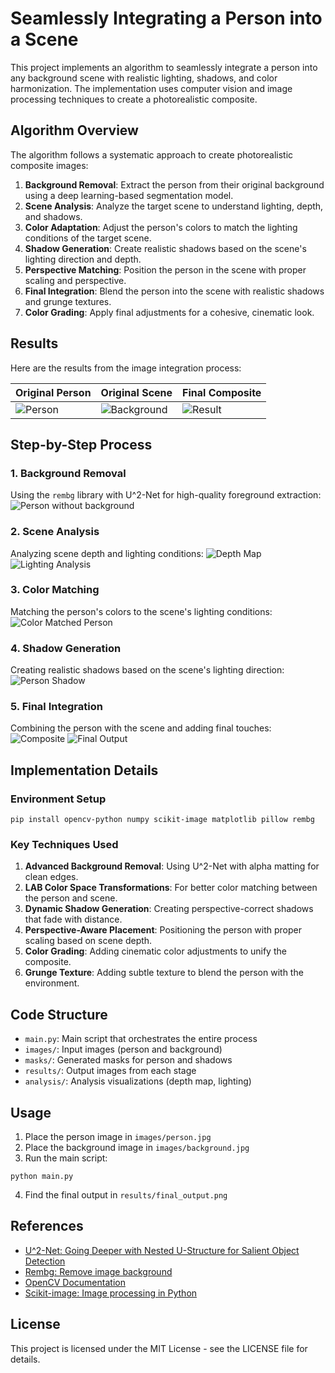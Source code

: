 # Seamlessly Integrating a Person into a Scene

This project implements an algorithm to seamlessly integrate a person into any background scene with realistic lighting, shadows, and color harmonization. The implementation uses computer vision and image processing techniques to create a photorealistic composite.

## Algorithm Overview

The algorithm follows a systematic approach to create photorealistic composite images:

1. **Background Removal**: Extract the person from their original background using a deep learning-based segmentation model.
2. **Scene Analysis**: Analyze the target scene to understand lighting, depth, and shadows.
3. **Color Adaptation**: Adjust the person's colors to match the lighting conditions of the target scene.
4. **Shadow Generation**: Create realistic shadows based on the scene's lighting direction and depth.
5. **Perspective Matching**: Position the person in the scene with proper scaling and perspective.
6. **Final Integration**: Blend the person into the scene with realistic shadows and grunge textures.
7. **Color Grading**: Apply final adjustments for a cohesive, cinematic look.

## Results

Here are the results from the image integration process:

| Original Person | Original Scene | Final Composite |
|----------------|----------------|-----------------|
| ![Person](images/person.jpg) | ![Background](images/background.jpg) | ![Result](results/final_output.png) |

## Step-by-Step Process

### 1. Background Removal
Using the `rembg` library with U^2-Net for high-quality foreground extraction:
![Person without background](results/person_no_bg.png)

### 2. Scene Analysis
Analyzing scene depth and lighting conditions:
![Depth Map](analysis/depth_map.png)
![Lighting Analysis](analysis/lighting_analysis.png)

### 3. Color Matching
Matching the person's colors to the scene's lighting conditions:
![Color Matched Person](results/person_color_matched.png)

### 4. Shadow Generation
Creating realistic shadows based on the scene's lighting direction:
![Person Shadow](masks/person_shadow.png)

### 5. Final Integration
Combining the person with the scene and adding final touches:
![Composite](results/composite.png)
![Final Output](results/final_output.png)

## Implementation Details

### Environment Setup
```
pip install opencv-python numpy scikit-image matplotlib pillow rembg
```

### Key Techniques Used

1. **Advanced Background Removal**: Using U^2-Net with alpha matting for clean edges.
2. **LAB Color Space Transformations**: For better color matching between the person and scene.
3. **Dynamic Shadow Generation**: Creating perspective-correct shadows that fade with distance.
4. **Perspective-Aware Placement**: Positioning the person with proper scaling based on scene depth.
5. **Color Grading**: Adding cinematic color adjustments to unify the composite.
6. **Grunge Texture**: Adding subtle texture to blend the person with the environment.

## Code Structure

- `main.py`: Main script that orchestrates the entire process
- `images/`: Input images (person and background)
- `masks/`: Generated masks for person and shadows
- `results/`: Output images from each stage
- `analysis/`: Analysis visualizations (depth map, lighting)

## Usage

1. Place the person image in `images/person.jpg`
2. Place the background image in `images/background.jpg`
3. Run the main script:
```
python main.py
```
4. Find the final output in `results/final_output.png`

## References

- [U^2-Net: Going Deeper with Nested U-Structure for Salient Object Detection](https://github.com/xuebinqin/U-2-Net)
- [Rembg: Remove image background](https://github.com/danielgatis/rembg)
- [OpenCV Documentation](https://docs.opencv.org/)
- [Scikit-image: Image processing in Python](https://scikit-image.org/)

## License

This project is licensed under the MIT License - see the LICENSE file for details.
